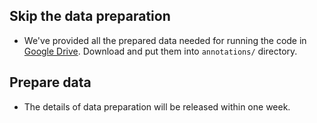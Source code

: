 ## Skip the data preparation

- We've provided all the prepared data needed for running the code in [Google Drive](https://drive.google.com/drive/folders/1feFAsDmeDmx_PVLcuQm8aZFkNuUGz4Gu?usp=sharing). Download and put them into `annotations/` directory.

## Prepare data

- The details of data preparation will be released within one week.